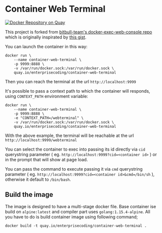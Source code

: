 # Container Web Terminal

[![Docker Repository on Quay](https://quay.io/repository/enterprisecoding/container-web-terminal/status "Docker Repository on Quay")](https://quay.io/repository/enterprisecoding/container-web-terminal)

This project is forked from [bitbull-team's docker-exec-web-console repo](https://github.com/bitbull-team/docker-exec-web-console) which is originally inspirated by [this gist](https://gist.github.com/Humerus/0268c62f359f7ee1ee2d).

You can launch the container in this way:

```
docker run \
	--name container-web-terminal \
	-p 9999:8888 \
	-v /var/run/docker.sock:/var/run/docker.sock \
	quay.io/enterprisecoding/container-web-terminal
```

Then you can reach the terminal at the url `http://localhost:9999`

It's possible to pass a context path to which the container will responds, using `CONTEXT_PATH` environment variable:

```
docker run \
	--name container-web-terminal \
	-p 9999:8888 \
	-e "CONTEXT_PATH=/webterminal" \
	-v /var/run/docker.sock:/var/run/docker.sock \
	quay.io/enterprisecoding/container-web-terminal
```

With the above example, the terminal will be reachable at the url `http://localhost:9999/webterminal`

You can select the container to exec into passing its id directly via `cid` querystring parameter ( eg. `http://localhost:9999?cid=<container id>` ) or in the prompt that will show at page load.

You can pass the command to execute passing it via `cmd` querystring parameter ( eg. `http://localhost:9999?cid=<container id>&cmd=/bin/sh` ), otherwise it default to `/bin/bash`.

## Build the image

The image is designed to have a multi-stage docker file. Base container ise build on `alpine:latest` and compiler part uses `golang:1.15.4-alpine`. All you have to do is build container image using following command;

```
docker build -t quay.io/enterprisecoding/container-web-terminal .
```
